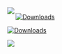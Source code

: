 <img align='left' src="https://github-readme-stats.vercel.app/api?username=VaasuDevanS&show_icons=true">

[![Downloads](https://static.pepy.tech/personalized-badge/cowsay?period=total&units=international_system&left_color=black&right_color=blue&left_text=Cowsay%20-%20downloads)](https://pepy.tech/project/cowsay)

[![Downloads](https://static.pepy.tech/personalized-badge/periodicelements?period=total&units=international_system&left_color=black&right_color=orange&left_text=PeriodicElements%20-%20downloads)](https://pepy.tech/project/periodicelements)

[![](https://img.shields.io/badge/linkedin-%230077B5.svg?&style=for-the-badge&logo=linkedin&logoColor=white)](https://www.linkedin.com/in/vaasudevans/)
